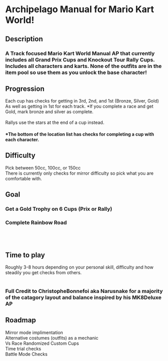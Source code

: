 # Archipelago Manual for Mario Kart World!
## Description
### A Track focused Mario Kart World Manual AP that currently includes all Grand Prix Cups and Knockout Tour Rally Cups. Includes all characters and karts. None of the outfits are in the item pool so use them as you unlock the base character!
## Progression
Each cup has checks for getting in 3rd, 2nd, and 1st (Bronze, Silver, Gold) As well as getting in 1st for each track.
*If you complete a race and get Gold, mark bronze and silver as complete. 
<br><br/>
Rallys use the stars at the end of a cup instead. 

#### *The bottom of the location list has checks for completing a cup with each character.

## Difficulty
Pick between 50cc, 100cc, or 150cc
<br>There is currently only checks for mirror difficulty so pick what you are comfortable with.

## Goal
### Get a Gold Trophy on 6 Cups (Prix or Rally) 
### Complete Rainbow Road
<br><br/>
## Time to play
Roughly 3-8 hours depending on your personal skill, difficulty and how steadily you get checks from others.
<br><br/>
### Full Credit to ChristopheBonnefoi aka Narusnake for a majority of the catagory layout and balance inspired by his MK8Deluxe AP 

## Roadmap
Mirror mode implimentation
<br>
Alternative costumes (outfits) as a mechanic
<br>
Vs Race Randomized Custom Cups
<br>
Time trial checks
<br>
Battle Mode Checks

